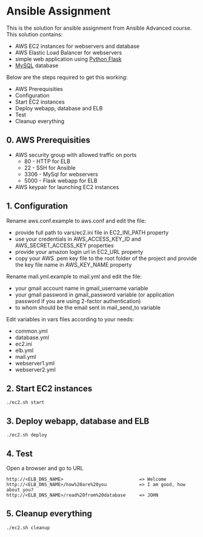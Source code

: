 # Ansible Assignment

This is the solution for ansible assignment from Ansible Advanced course.
  This solution contains:
  - AWS EC2 instances for webservers and database
  - AWS Elastic Load Balancer for webservers
  - simple web application using [Python Flask](http://flask.pocoo.org/)
  - [MySQL](https://www.mysql.com/) database


  Below are the steps required to get this working:
  - AWS Prerequisities
  - Configuration
  - Start EC2 instances
  - Deploy webapp, database and ELB
  - Test
  - Cleanup everything

## 0. AWS Prerequisities
  
  - AWS security group with allowed traffic on ports
    - 80 - HTTP for ELB
    - 22 - SSH for Ansible
    - 3306 - MySql for webservers
    - 5000 - Flask webapp for ELB
  - AWS keypair for launching EC2 instances

## 1. Configuration

  Rename aws.conf.example to aws.conf and edit the file:

  - provide full path to vars/ec2.ini file in EC2_INI_PATH property
  - use your credentials in AWS_ACCESS_KEY_ID and AWS_SECRET_ACCESS_KEY properties
  - provide your amazon login url in EC2_URL property
  - copy your AWS .pem key file to the root folder of the project and provide the key file name in AWS_KEY_NAME property
  
  Rename mail.yml.example to mail.yml and edit the file:

  - your gmail account name in gmail_username variable
  - your gmail password in gmail_password variable (or application password if you are using 2-factor authentication)
  - to whom should be the email sent in mail_send_to variable

  Edit variables in vars files according to your needs:
  - common.yml
  - database.yml
  - ec2.ini
  - elb.yml
  - mail.yml
  - webserver1.yml
  - webserver2.yml

## 2. Start EC2 instances

    ./ec2.sh start

## 3. Deploy webapp, database and ELB

    ./ec2.sh deploy

## 4. Test

Open a browser and go to URL

    http://<ELB_DNS_NAME>                            => Welcome
    http://<ELB_DNS_NAME>/how%20are%20you            => I am good, how about you?
    http://<ELB_DNS_NAME>/read%20from%20database     => JOHN
    
## 5. Cleanup everything

    ./ec2.sh cleanup
